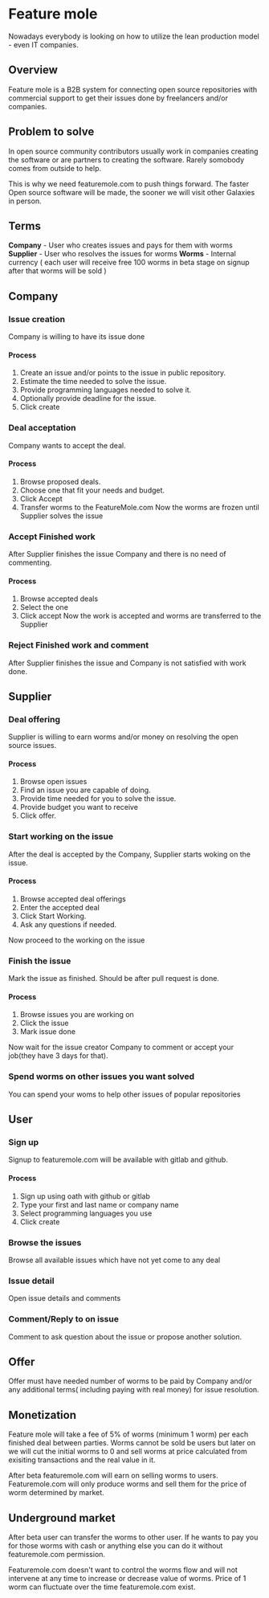 # Feature mole

Nowadays everybody is looking on how to utilize the lean production model - even IT companies.

## Overview

Feature mole is a B2B system for connecting open source repositories with commercial support to get their issues done by freelancers and/or companies. 

## Problem to solve

In open source community contributors usually work in companies creating the software or are partners to creating the software. Rarely somobody comes from outside to help. 

This is why we need featuremole.com to push things forward. The faster Open source software will be made, the sooner we will visit other Galaxies in person.

## Terms
**Company** - User who creates issues and pays for them with worms
**Supplier** - User who resolves the issues for worms
**Worms** - Internal currency ( each user will receive free 100 worms in beta stage on signup after that worms will be sold ) 

## Company

### Issue creation 
Company is willing to have its issue done
#### Process
1. Create an issue and/or points to the issue in public repository.
2. Estimate the time needed to solve the issue.
3. Provide programming languages needed to solve it.
4. Optionally provide deadline for the issue.
5. Click create

### Deal acceptation
Company wants to accept the deal.
#### Process
1. Browse proposed deals.
2. Choose one that fit your needs and budget.
3. Click Accept
4. Transfer worms to the FeatureMole.com
Now the worms are frozen until Supplier solves the issue

### Accept Finished work
After Supplier finishes the issue Company and there is no need of commenting.
#### Process
1. Browse accepted deals
2. Select the one 
3. Click accept
Now the work is accepted and worms are transferred to the Supplier

### Reject Finished work and comment
After Supplier finishes the issue and Company is not satisfied with work done.


## Supplier

### Deal offering 
Supplier is willing to earn worms and/or money on resolving the open source issues.

#### Process
1. Browse open issues
2. Find an issue you are capable of doing.
3. Provide time needed for you to solve the issue.
4. Provide budget you want to receive
5. Click offer.


### Start working on the issue
After the deal is accepted by the Company, Supplier starts woking on the issue. 

#### Process

1. Browse accepted deal offerings
2. Enter the accepted deal
3. Click Start Working.
4. Ask any questions if needed.

Now proceed to the working on the issue

### Finish the issue

Mark the issue as finished. Should be after pull request is done.

#### Process

1. Browse issues you are working on
2. Click the issue
3. Mark issue done

Now wait for the issue creator Company to comment or accept your job(they have 3 days for that).

### Spend worms on other issues you want solved

You can spend your woms to help other issues of popular repositories

## User

### Sign up

Signup to featuremole.com  will be available with gitlab and github.

#### Process

1. Sign up using oath with github or gitlab
2. Type your first and last name or company name
3. Select programming languages you use
4. Click create


### Browse the issues

Browse all available issues which have not yet come to any deal

### Issue detail

Open issue details and comments

### Comment/Reply to on issue

Comment to ask question about the issue or propose another solution.

## Offer

Offer must have needed number of worms to be paid by Company and/or any additional terms( including paying with real money) for issue resolution.

## Monetization

Feature mole will take a fee of 5% of worms (minimum 1 worm) per each finished deal between parties. Worms cannot be sold be users but later on we will cut the initial worms to 0 and sell worms at price calculated from exisiting transactions and the real value in it.

After beta featuremole.com will earn on selling worms to users. Featuremole.com will only produce worms and sell them for the price of worm determined by market.

## Underground market

After beta user can transfer the worms to other user. If he wants to pay you for those worms with cash or anything else you can do it without featuremole.com permission.

Featuremole.com doesn't want to control the worms flow and will not intervene at any time to increase or decrease value of worms. Price of 1 worm can fluctuate over the time featuremole.com exist.